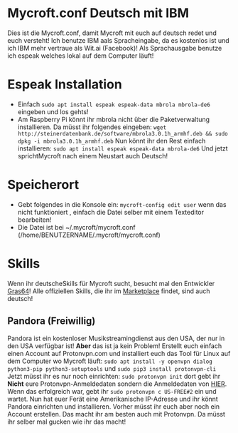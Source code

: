 # Mycroft.conf Deutsch mit IBM

Dies ist die Mycroft.conf, damit Mycroft mit euch auf deutsch redet und euch versteht! Ich benutze IBM aals Spracheingabe, da es kostenlos ist und ich IBM mehr vertraue als Wit.ai (Facebook)! Als Sprachausgabe benutze ich espeak welches lokal auf dem Computer läuft!


# Espeak Installation

- Einfach `sudo apt install espeak espeak-data mbrola mbrola-de6` eingeben und los gehts!
- Am Raspberry Pi könnt ihr mbrola nicht über die Paketverwaltung installieren. Da müsst ihr folgendes eingeben: `wget http://steinerdatenbank.de/software/mbrola3.0.1h_armhf.deb && sudo dpkg -i mbrola3.0.1h_armhf.deb` Nun könnt ihr den Rest einfach installieren: `sudo apt install espeak espeak-data mbrola-de6` Und jetzt sprichtMycroft nach einem Neustart auch Deutsch!



# Speicherort

- Gebt folgendes in die Konsole ein: 
`mycroft-config edit user`
  wenn das nicht funktioniert , einfach die Datei selber mit einem Texteditor bearbeiten!
- Die Datei ist bei ~/.mycroft/mycroft.conf (/home/BENUTZERNAME/.mycroft/mycroft.conf)

# Skills
Wenn ihr deutscheSkills für Mycroft sucht, besucht mal den Entwickler [Gras64](https://github.com/gras64)! Alle offiziellen Skills, die ihr im [Marketplace](https://market.mycroft.ai/skills) findet, sind auch deutsch!


## Pandora (Freiwillig)
Pandora ist ein kostenloser Musikstreamingdienst aus den USA, der nur in den USA verfügbar ist!
**Aber** das ist ja kein Problem! Erstellt euch einfach einen Account auf Protonvpn.com und installiert euch das Tool für Linux auf dem Computer wo Mycroft läuft: ``sudo apt install -y openvpn dialog python3-pip python3-setuptools`` und ``sudo pip3 install protonvpn-cli`` Jetzt müsst ihr es nur noch einrichten: `sudo protonvpn init` dort gebt ihr **Nicht** eure Protonvpn-Anmeldedaten sondern die Anmeldedaten von [HIER](https://account.protonvpn.com/account#openvpn). Wenn das erfolgreich war, gebt ihr `sudo protonvpn c US-FREE#2` ein und wartet. Nun hat euer Ferät eine Amerikanische IP-Adresse und ihr könnt Pandora einrichten und installieren. Vorher müsst ihr euch aber noch ein Account erstellen. Das macht ihr am besten auch mit Protonvpn. Da müsst ihr selber mal gucken wie ihr das macht!

